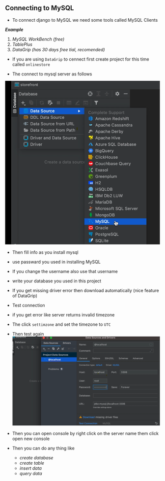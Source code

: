 ## Connecting to MySQL

- To connect django to MySQL we need some tools called MySQL Clients

___Example___

1. _MySQL WorkBench (free)_
2. _TablePlus_
3. _DataGrip (has 30 days free tial, recomended)_ 

- If you are using `DataGrip` to cennect first create project for this time called `onlinestore`

- The connect to mysql server as follows

![Mysql Connecting](../Images/mysql.png)

- Then fill info as you install mysql
- use passward you used in installing MySQL
- If you change the username also use that username
- write your database you used in this project
- If you get missing driver error then download automatically (nice feature of DataGrip)
- Test connection
- if you get error like server returns invalid timezone
- The click `settimzone` and set the timezone to `UTC`
- Then test again
![Fill neccessary info](../Images/fill-neccessary.png)

- Then you can open console by right click on the server name them click open new console
- Then you can do any thing like
    - _create database_
    - _create table_
    - _insert data_
    - _query data_